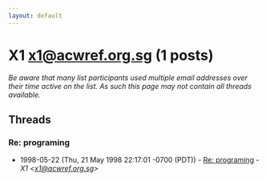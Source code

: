```yaml
---
layout: default
---
```


# X1 <x1@acwref.org.sg> (1 posts)

_Be aware that many list participants used multiple email addresses over their time active on the list. As such this page may not contain all threads available._

## Threads

### Re: programing
+ 1998-05-22 (Thu, 21 May 1998 22:17:01 -0700 (PDT)) - [Re: programing](/archive/1998/05/f06c16f7221d9767fcef54a121ee8bcfa36c663055267df908e09f15bc59b6da) - _X1 \<x1@acwref.org.sg\>_

